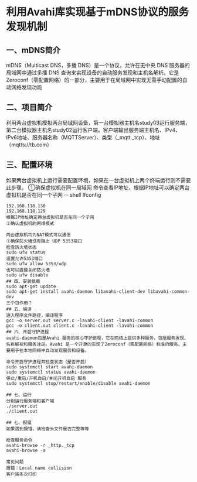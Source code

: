 # 利用Avahi库实现基于mDNS协议的服务发现机制

## 一、mDNS简介
mDNS（Multicast DNS，多播 DNS）是一个协议，允许在无中央 DNS 服务器的局域网中通过多播 DNS 查询来实现设备的自动服务发现和主机名解析。它是Zeroconf（零配置网络）的一部分，主要用于在局域网中实现无需手动配置的自动网络发现功能
## 二、项目简介
利用两台虚拟机模拟两台局域网设备，第一台模拟器主机名study03运行服务端，第二台模拟器主机名study02运行客户端。客户端输出服务端主机名、IPv4、IPv6地址、服务器名称（MQTTServer）、类型（_mqtt._tcp）、地址（mqtts://tb.com）
## 三、配置环境
如果两台虚拟机上运行需要配置环境，如果在一台虚拟机上两个终端运行则不需要此步骤。
①确保虚拟机在同一局域网
命令查看IP地址，根据IP地址可以确定两台虚拟机是否在同一个子网
··· shell
Ifconfig
```
192.168.118.130
192.168.118.129
根据IP地址确定两台虚拟机是否在同一个子网
②确认虚拟机的网络模式

两台虚拟机均为NAT模式可以通信
③确保防火墙没有阻止 UDP 5353端口
检查防火墙状态
sudo ufw status
设置允许5353端口
sudo ufw allow 5353/udp
也可以直接关闭防火墙
sudo ufw disable
## 四、安装依赖
sudo apt-get update
sudo apt-get install avahi-daemon libavahi-client-dev libavahi-common-dev
三个包作用？
## 五、编译
进入程序文件路径，编译程序
gcc -o server.out server.c -lavahi-client -lavahi-common
gcc -o client.out client.c -lavahi-client -lavahi-common
## 六、开启守护进程
avahi-daemon包是Avahi 服务的核心守护进程，它在网络上提供多种服务，包括服务发现、名称解析和服务注册。Avahi 是一个开源的实现了Zeroconf（零配置网络）标准的服务，主要用于在本地网络中自动发现服务和设备。

命令开启守护进程并检查状态（是否开启）
sudo systemctl start avahi-daemon
sudo systemctl status avahi-daemon
停止/重启/开机自启/关闭开机自启 服务
sudo systemctl stop/restart/enable/disable avahi-daemon

## 七、运行
分别运行服务端和客户端
./server.out
./client.out

## 七、报错
如果遇到报错，请检查头文件是否完整等等

检查服务命令
avahi-browse -r _http._tcp
avahi-browse -a

常见问题
报错：Local name collision
客户端多次打印
